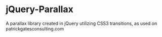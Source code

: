 jQuery-Parallax
===============

A parallax library created in jQuery utilizing CSS3 transitions, as used on patrickgatesconsulting.com